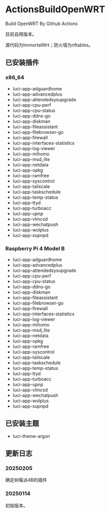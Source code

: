 # ActionsBuildOpenWRT
Build OpenWRT By Github Actions

目前自用版本。

源代码为ImmortalWrt；防火墙为nftables。


## 已安装插件

### x86_64

- luci-app-adguardhome 
- luci-app-advancedplus 
- luci-app-attendedsysupgrade 
- luci-app-cpu-perf 
- luci-app-cpu-status 
- luci-app-ddns-go 
- luci-app-diskman 
- luci-app-fileassistant 
- luci-app-filebrowser-go 
- luci-app-firewall 
- luci-app-interfaces-statistics 
- luci-app-log-viewer 
- luci-app-mihomo 
- luci-app-msd_lite 
- luci-app-netdata
- luci-app-opkg 
- luci-app-ramfree 
- luci-app-syscontrol 
- luci-app-tailscale 
- luci-app-taskschedule 
- luci-app-temp-status 
- luci-app-ttyd 
- luci-app-turboacc 
- luci-app-upnp 
- luci-app-vlmcsd 
- luci-app-wechatpush 
- luci-app-wolplus 
- luci-app-xupnpd 

### Raspberry Pi 4 Model B

- luci-app-adguardhome 
- luci-app-advancedplus 
- luci-app-attendedsysupgrade 
- luci-app-cpu-perf 
- luci-app-cpu-status 
- luci-app-ddns-go 
- luci-app-diskman 
- luci-app-fileassistant 
- luci-app-filebrowser-go 
- luci-app-firewall 
- luci-app-interfaces-statistics 
- luci-app-log-viewer 
- luci-app-mihomo 
- luci-app-msd_lite 
- luci-app-netdata
- luci-app-opkg 
- luci-app-ramfree 
- luci-app-syscontrol 
- luci-app-tailscale 
- luci-app-taskschedule 
- luci-app-temp-status 
- luci-app-ttyd 
- luci-app-turboacc 
- luci-app-upnp 
- luci-app-vlmcsd 
- luci-app-wechatpush 
- luci-app-wolplus 
- luci-app-xupnpd 

## 已安装主题

- luci-theme-argon 

## 更新日志

### 20250205

确定树莓派4B的插件

### 20250114

初始版本。
